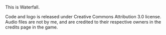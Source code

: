 This is Waterfall.

Code and logo is released under Creative Commons Attribution 3.0 license. Audio files are not by me, and are credited to their respective owners in the credits page in the game.

